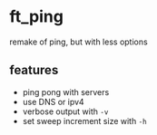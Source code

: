 # ft_ping

remake of ping, but with less options

## features
 - ping pong with servers
 - use DNS or ipv4
 - verbose output with `-v`
 - set sweep increment size with `-h`
